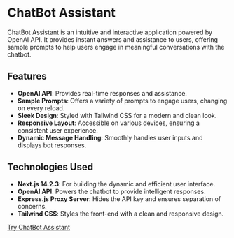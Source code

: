 # ChatBot Assistant

ChatBot Assistant is an intuitive and interactive application powered by OpenAI API. It provides instant answers and assistance to users, offering sample prompts to help users engage in meaningful conversations with the chatbot.

## Features

- **OpenAI API**: Provides real-time responses and assistance.
- **Sample Prompts**: Offers a variety of prompts to engage users, changing on every reload.
- **Sleek Design**: Styled with Tailwind CSS for a modern and clean look.
- **Responsive Layout**: Accessible on various devices, ensuring a consistent user experience.
- **Dynamic Message Handling**: Smoothly handles user inputs and displays bot responses.

## Technologies Used

- **Next.js 14.2.3**: For building the dynamic and efficient user interface.
- **OpenAI API**: Powers the chatbot to provide intelligent responses.
- **Express.js Proxy Server**: Hides the API key and ensures separation of concerns.
- **Tailwind CSS**: Styles the front-end with a clean and responsive design.

[Try ChatBot Assistant](https://chat-bot-assistant-ten.vercel.app/)
